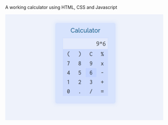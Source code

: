 A working calculator using HTML, CSS and Javascript

![alt text](https://github.com/haokipiit/calculator/blob/main/image.jpg?raw=true)